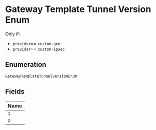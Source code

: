 
# Gateway Template Tunnel Version Enum

Only if:

* `provider`== `custom-gre`
* `provider`== `custom-ipsec`

## Enumeration

`GatewayTemplateTunnelVersionEnum`

## Fields

| Name |
|  --- |
| `1` |
| `2` |

